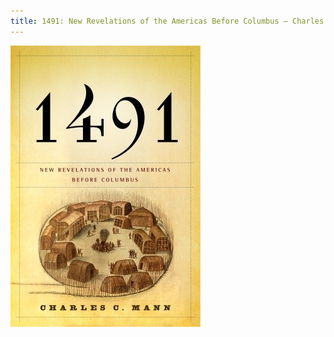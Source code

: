 ```yaml
---
title: 1491: New Revelations of the Americas Before Columbus – Charles C. Mann
---
```


![1491](1491.jpg)